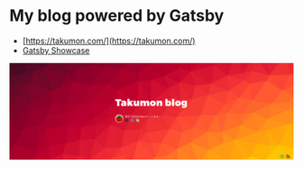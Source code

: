 # My blog powered by Gatsby

* [https://takumon.com/](https://takumon.com/)
* [Gatsby Showcase](https://www.gatsbyjs.org/showcase/takumon.com)

![blogimage](./blogimage.png)


